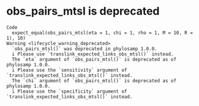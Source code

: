 # obs_pairs_mtsl is deprecated

    Code
      expect_equal(obs_pairs_mtsl(eta = 1, chi = 1, rho = 1, M = 10, R = 1), 10)
    Warning <lifecycle_warning_deprecated>
      `obs_pairs_mtsl()` was deprecated in phylosamp 1.0.0.
      i Please use `translink_expected_links_obs_mtsl()` instead.
      The `eta` argument of `obs_pairs_mtsl()` is deprecated as of phylosamp 1.0.0.
      i Please use the `sensitivity` argument of `translink_expected_links_obs_mtsl()` instead.
      The `chi` argument of `obs_pairs_mtsl()` is deprecated as of phylosamp 1.0.0.
      i Please use the `specificity` argument of `translink_expected_links_obs_mtsl()` instead.

